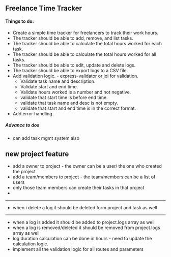 ## Freelance Time Tracker

#### Things to do:
- Create a simple time tracker for freelancers to track their work hours.
- The tracker should be able to add, remove, and list tasks.
- The tracker should be able to calculate the total hours worked for each task.
- The tracker should be able to calculate the total hours worked for all tasks.
- The tracker should be able to edit, update and delete logs.
- The tracker should be able to export logs to a CSV file.
- Add validation logic. - express-validator or joi for validation. 
    - Validate task name and description.
    - Validate start and end time.
    - Validate hours worked is a number and not negative.
    - validate that start time is before end time.
    - validate that task name and desc is not empty.
    - validate that start and end time is in the correct format.
- Add error handling.

##### Advance to dos
- can add task mgmt system also

## new project feature
- add a owner to project - the owner can be a user/ the one who created the project
- add a team/members to project - the team/members can be a list of users
- only those team members can create their tasks in that project
- 


-----
- when i delete a log it should be deleted form project and task as well


_________________________

- when a log is added it should be added to project.logs array as well
- when a log is removed/deleted it should be removed from project.logs array as well
- log duration calculation can be done in hours - need to update the calculation logic.
- implement all the validation logic for all routes and parameters